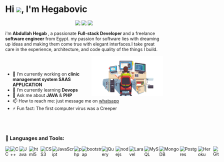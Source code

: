 <dev>
<h1 align="left">Hi <img src="https://raw.githubusercontent.com/MartinHeinz/MartinHeinz/master/wave.gif" width="30px">, I'm Hegabovic</h1>
<p align="center">
	<a href="https://www.facebook.com/hegab192"><img src="https://img.shields.io/badge/facebook-Hegabovic-%231FA1F1 style=flat&logo=facebook&logoColor=white"/></a>
    <a href="https://twitter.com/Hegabien"><img src="https://img.shields.io/badge/twitter-@hegabovic-%231FA1F1?style=flat&logo=twitter&logoColor=white"/></a>
    <a href="https://www.linkedin.com/in/abdullah-hegab/"><img src="https://img.shields.io/badge/linkedin-Hegabovic-%230177B5?style=flat&logo=linkedin&logoColor=white"/></a>
</p>
  <p> i'm <strong> Abdullah Hegab </strong> , a  passionate <strong> Full-stack Developer </strong> and a freelance <strong> software engineer</strong> from Egypt. my passion for software lies with dreaming up ideas and making them come true with elegant interfaces.I take great care in the experience, architecture, and code quality of the things I build. </p>
</dev>


<img src="https://github.com/Hegabovic/Hegabovic/blob/main/coder.png" align="right" width="45%"/>

<br />
<br />


- 🔭 I’m currently working on **clinic management system SAAS APPLICATION**
- 🌱 I’m currently learning **Devops** 
- 💬 Ask me about **JAVA** & **PHP**
- 📫 How to reach me: just message me on [whatsapp](https://api.whatsapp.com/send/?phone=+201203000018)
- ⚡ Fun fact: The first computer virus was a Creeper

<br />
<br />


### 🔭 Languages and Tools:

<!-- <img align="left" alt="Java" width="30px" src="https://raw.githubusercontent.com/github/explore/80688e429a7d4ef2fca1e82350fe8e3517d3494d/topics/java/java.png" />
<img align="left" alt="Spring Boot" width="30px" src="https://raw.githubusercontent.com/github/explore/80688e429a7d4ef2fca1e82350fe8e3517d3494d/topics/spring-boot/spring-boot.png" />
<img align="left" alt="Docker" width="30px" src="https://raw.githubusercontent.com/github/explore/80688e429a7d4ef2fca1e82350fe8e3517d3494d/topics/docker/docker.png" />
<img align="left" alt="Postgresql" width="30px" src="https://raw.githubusercontent.com/github/explore/80688e429a7d4ef2fca1e82350fe8e3517d3494d/topics/postgresql/postgresql.png" />
<img align="left" alt="AWS" width="30px" src="https://raw.githubusercontent.com/github/explore/fbceb94436312b6dacde68d122a5b9c7d11f9524/topics/aws/aws.png" />
<img align="left" alt="GCP" width="30px" src="https://cdn.jsdelivr.net/npm/simple-icons@v3/icons/googlecloud.svg" />
<img align="left" alt="Angular" width="30px" src="https://raw.githubusercontent.com/github/explore/80688e429a7d4ef2fca1e82350fe8e3517d3494d/topics/angular/angular.png" />
<img align="left" alt="Mysql" width="30px" src="https://raw.githubusercontent.com/github/explore/80688e429a7d4ef2fca1e82350fe8e3517d3494d/topics/mysql/mysql.png" />
<img align="left" alt="MongoDB" width="30px" src="https://raw.githubusercontent.com/github/explore/80688e429a7d4ef2fca1e82350fe8e3517d3494d/topics/mongodb/mongodb.png" />
<img align="left" alt="GraphQL" width="30px" src="https://raw.githubusercontent.com/github/explore/5c058a388828bb5fde0bcafd4bc867b5bb3f26f3/topics/graphql/graphql.png" />
<img align="left" alt="JavaScript" width="30px" src="https://raw.githubusercontent.com/github/explore/80688e429a7d4ef2fca1e82350fe8e3517d3494d/topics/javascript/javascript.png" />
<img align="left" alt="Typescript" width="30px" src="https://raw.githubusercontent.com/github/explore/80688e429a7d4ef2fca1e82350fe8e3517d3494d/topics/typescript/typescript.png" />
 -->
<div style="display: flex;">

  
  <img alt="C" src="https://img.shields.io/badge/C-00599C?style=for-the-badge&logo=c&logoColor=white"/>
  <img alt="C++" src="https://img.shields.io/badge/C%2B%2B-00599C?style=for-the-badge&logo=c%2B%2B&logoColor=white"/>
  <img alt="Java" src="https://img.shields.io/badge/java-%23ED8B00.svg?&style=for-the-badge&logo=java&logoColor=white"/>
  <img alt="html5" src="https://img.shields.io/badge/HTML5-E34F26?style=for-the-badge&logo=html5&logoColor=white"/>
  <img alt="CSS3" src="https://img.shields.io/badge/CSS3-1572B6?style=for-the-badge&logo=css3&logoColor=white"/>
  <img alt="JavaScript" src="https://img.shields.io/badge/javascript%20-%23323330.svg?&style=for-the-badge&logo=javascript&logoColor=%23F7DF1E"/>
  <img alt="php" src="https://img.shields.io/badge/PHP-777BB4?style=for-the-badge&logo=php&logoColor=white"/>
  
   <img alt="bootstrap" src="https://img.shields.io/badge/Bootstrap-563D7C?style=for-the-badge&logo=bootstrap&logoColor=white"/>
   <img alt="jQuery" src="https://img.shields.io/badge/jQuery-0769AD?style=for-the-badge&logo=jquery&logoColor=white"/>
  <img alt="nodejs" src="https://img.shields.io/badge/Node.js-43853D?style=for-the-badge&logo=node.js&logoColor=white"/>
  <img alt="Laravel" src="https://img.shields.io/badge/Laravel-FF2D20?style=for-the-badge&logo=laravel&logoColor=white"/>
   
  <img alt="MySQL" src="https://img.shields.io/badge/MySQL-00000F?style=for-the-badge&logo=mysql&logoColor=white"/>
  <img alt="MongoDB" src="https://img.shields.io/badge/MongoDB-4EA94B?style=for-the-badge&logo=mongodb&logoColor=white"/>
  <img alt="Postgres" src ="https://img.shields.io/badge/postgres-%23316192.svg?&style=for-the-badge&logo=postgresql&logoColor=white"/>
  
  <img alt="Heroku" src="https://img.shields.io/badge/Heroku-430098?style=for-the-badge&logo=heroku&logoColor=white"/>
  <img alt="Git" src="https://img.shields.io/badge/git%20-%23F05033.svg?&style=for-the-badge&logo=git&logoColor=white"/>
  
<!-- #### if you like what i do, maybe consider buying me a coffee/tea 🥺👉👈 -->

  
<!--   
  <img alt="" src=""/>
  <img alt="" src=""/>
  <img alt="react" src="https://img.shields.io/badge/React-20232A?style=for-the-badge&logo=react&logoColor=61DAFB"/>
  <img alt="vue" src="https://img.shields.io/badge/Vue.js-35495E?style=for-the-badge&logo=vue.js&logoColor=4FC08D"/>
  <img alt="Django" src="https://img.shields.io/badge/Django-092E20?style=for-the-badge&logo=django&logoColor=white"/>
<!--
**Hegabovic/Hegabovic** is a ✨ _special_ ✨ repository because its `README.md` (this file) appears on your GitHub profile.

Here are some ideas to get you started:

- 🔭 I’m currently working on ...
 🌱 I’m currently learning NodeJS
- 👯 I’m looking to collaborate on ...
- 🤔 I’m looking for help with ...
- 💬 Ask me about ...
- 📫 How to reach me: ...
- 😄 Pronouns: ...
- ⚡ Fun fact: ...
-->

</div>

<!-- ## Connect with me:
<p align="left">
<a href = "https://www.linkedin.com/in/abdullah-hegab/"><img src="https://img.icons8.com/fluent/48/000000/linkedin.png"/></a>
<a href = "https://github.com/Hegabovic"><img src="https://img.icons8.com/color/48/000000/github.png"/></a>
<a href = "https://www.facebook.com/hegab192/"><img src="https://img.icons8.com/color/48/000000/facebook.png"/></a>
<a href = "https://twitter.com/Hegabien"><img src="https://img.icons8.com/fluent/48/000000/twitter.png"/></a>
</p>
 -->
<!-- ## ❤ Views and Followers
<a href="https://github.com/Hegabovic/github-profile-views-counter">
    <img src="https://komarev.com/ghpvc/?username=Hegabovic">
</a> -->
<!-- <a href="https://github.com/Hegabovic?tab=followers"><img src="https://img.shields.io/github/followers/Hegabovic?label=Followers&style=social" alt="GitHub Badge"></a> -->

<!--  <img  align="right" alt="" src="https://github-readme-stats.vercel.app/api/top-langs/?username=Hegabovic&theme=blue-green"/> -->
